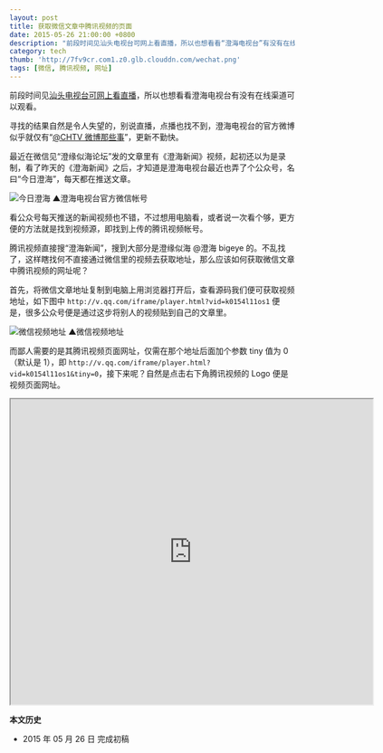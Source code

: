 ```yaml
---
layout: post
title: 获取微信文章中腾讯视频的页面
date: 2015-05-26 21:00:00 +0800
description: "前段时间见汕头电视台可网上看直播，所以也想看看“澄海电视台”有没有在线渠道可以观看。"
category: tech
thumb: 'http://7fv9cr.com1.z0.glb.clouddn.com/wechat.png'
tags: [微信, 腾讯视频, 网址]
---
```


前段时间见[汕头电视台可网上看直播](sttv-online.html)，所以也想看看澄海电视台有没有在线渠道可以观看。

寻找的结果自然是令人失望的，别说直播，点播也找不到，澄海电视台的官方微博似乎就仅有“[@CHTV 微博那些事](http://weibo.com/u/3605689590)”，更新不勤快。

最近在微信见“澄缘似海论坛”发的文章里有《澄海新闻》视频，起初还以为是录制，看了昨天的《澄海新闻》之后，才知道是澄海电视台最近也弄了个公众号，名曰“今日澄海”，每天都在推送文章。

![今日澄海]({{site.IMG_PATH}}/get-the-page-with-wechat-video-01.png)
▲澄海电视台官方微信帐号

看公众号每天推送的新闻视频也不错，不过想用电脑看，或者说一次看个够，更方便的方法就是找到视频源，即找到上传的腾讯视频帐号。

腾讯视频直接搜“澄海新闻”，搜到大部分是澄缘似海 @澄海 bigeye 的。不乱找了，这样瞎找何不直接通过微信里的视频去获取地址，那么应该如何获取微信文章中腾讯视频的网址呢？

首先，将微信文章地址复制到电脑上用浏览器打开后，查看源码我们便可获取视频地址，如下图中 `http://v.qq.com/iframe/player.html?vid=k0154l11os1` 便是，很多公众号便是通过这步将别人的视频贴到自己的文章里。

![微信视频地址]({{site.IMG_PATH}}/get-the-page-with-wechat-video-02.png)
▲微信视频地址

而鄙人需要的是其腾讯视频页面网址，仅需在那个地址后面加个参数 tiny 值为 0（默认是 1），即 `http://v.qq.com/iframe/player.html?vid=k0154l11os1&tiny=0`，接下来呢？自然是点击右下角腾讯视频的 Logo 便是视频页面网址。

<iframe src="http://v.qq.com/iframe/player.html?vid=k0154l11os1&tiny=0&auto=0" width="640" height="540"></iframe>

**本文历史**

* 2015 年 05 月 26 日 完成初稿
